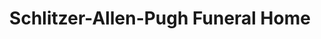 ---
title: "Schlitzer-Allen-Pugh Funeral Home"
url: /pottsville/schlitzer-allen-pugh-funeral-home/
shop: funeral directors
---
